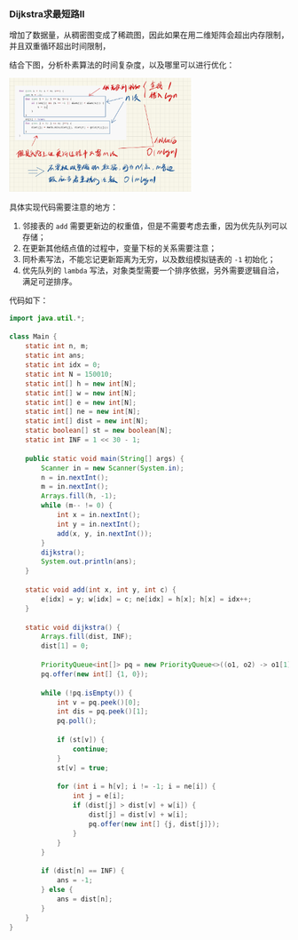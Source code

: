 ### Dijkstra求最短路II

增加了数据量，从稠密图变成了稀疏图，因此如果在用二维矩阵会超出内存限制，并且双重循环超出时间限制，

结合下图，分析朴素算法的时间复杂度，以及哪里可以进行优化：

<img src="https://raw.githubusercontent.com/Eminem-x/Learning/main/AcWing/pic/Part1/dijkstra.png" alt="system call" style="max-width: 65%">

<br>

具体实现代码需要注意的地方：

1. 邻接表的 `add` 需要更新边的权重值，但是不需要考虑去重，因为优先队列可以存储；
2. 在更新其他结点值的过程中，变量下标的关系需要注意；
3. 同朴素写法，不能忘记更新距离为无穷，以及数组模拟链表的 `-1` 初始化；
4. 优先队列的 `lambda` 写法，对象类型需要一个排序依据，另外需要逻辑自洽，满足可逆排序。

代码如下：

```java
import java.util.*;

class Main {
    static int n, m;
    static int ans;
    static int idx = 0;
    static int N = 150010;
    static int[] h = new int[N];
    static int[] w = new int[N];
    static int[] e = new int[N];
    static int[] ne = new int[N];
    static int[] dist = new int[N];
    static boolean[] st = new boolean[N];
    static int INF = 1 << 30 - 1;
    
    public static void main(String[] args) {
        Scanner in = new Scanner(System.in);
        n = in.nextInt();
        m = in.nextInt();
        Arrays.fill(h, -1);
        while (m-- != 0) {
            int x = in.nextInt();
            int y = in.nextInt();
            add(x, y, in.nextInt());
        }
        dijkstra();
        System.out.println(ans);
    }
    
    static void add(int x, int y, int c) {
        e[idx] = y; w[idx] = c; ne[idx] = h[x]; h[x] = idx++; 
    }
    
    static void dijkstra() {
        Arrays.fill(dist, INF);
        dist[1] = 0;
        
        PriorityQueue<int[]> pq = new PriorityQueue<>((o1, o2) -> o1[1] - o2[1]);
        pq.offer(new int[] {1, 0});
        
        while (!pq.isEmpty()) {
            int v = pq.peek()[0];
            int dis = pq.peek()[1];
            pq.poll();
            
            if (st[v]) {
                continue;
            }
            st[v] = true;
            
            for (int i = h[v]; i != -1; i = ne[i]) {
                int j = e[i];
                if (dist[j] > dist[v] + w[i]) {
                    dist[j] = dist[v] + w[i];
                    pq.offer(new int[] {j, dist[j]});
                }
            }
        }
        
        if (dist[n] == INF) {
            ans = -1;
        } else {
            ans = dist[n];
        }
    }
}
```

